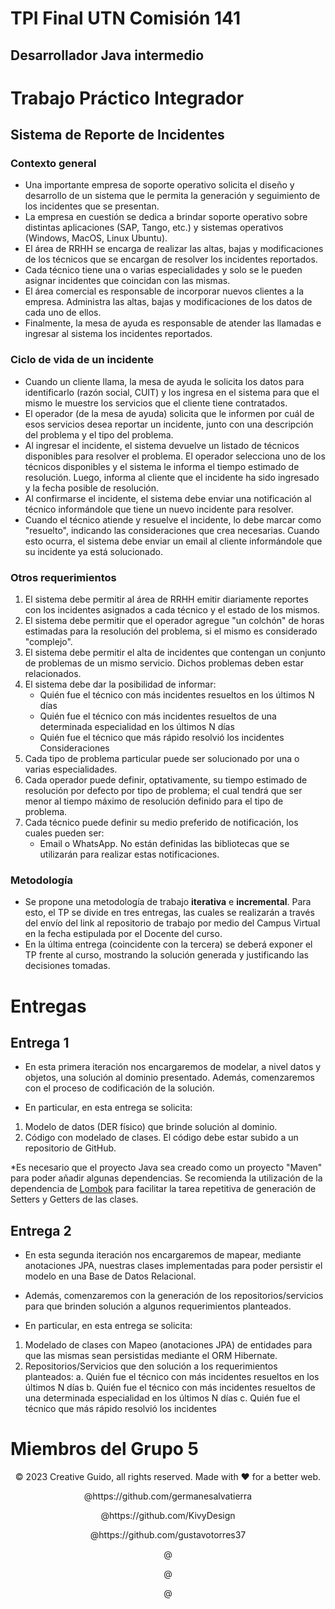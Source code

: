 # TPI Final UTN Comisión 141

## Desarrollador Java intermedio

# Trabajo Práctico Integrador

## Sistema de Reporte de Incidentes

### Contexto general

* Una importante empresa de soporte operativo solicita el diseño y desarrollo de un sistema que le permita la generación y seguimiento de los incidentes que se presentan.
* La empresa en cuestión se dedica a brindar soporte operativo sobre distintas aplicaciones (SAP, Tango, etc.) y sistemas operativos (Windows, MacOS, Linux Ubuntu).
* El área de RRHH se encarga de realizar las altas, bajas y modificaciones de los técnicos que se encargan de resolver los incidentes reportados.
* Cada técnico tiene una o varias especialidades y solo se le pueden asignar incidentes que coincidan con las mismas.
* El área comercial es responsable de incorporar nuevos clientes a la empresa. Administra las altas, bajas y modificaciones de los datos de cada uno de ellos.
* Finalmente, la mesa de ayuda es responsable de atender las llamadas e ingresar al sistema los incidentes reportados.

### Ciclo de vida de un incidente

* Cuando un cliente llama, la mesa de ayuda le solicita los datos para identificarlo (razón social, CUIT) y los ingresa en el sistema para que el mismo le muestre los servicios que el cliente tiene contratados.
* El operador (de la mesa de ayuda) solicita que le informen por cuál de esos servicios desea reportar un incidente, junto con una descripción del problema y el tipo del problema.
* Al ingresar el incidente, el sistema devuelve un listado de técnicos disponibles para resolver el problema. El operador selecciona uno de los técnicos disponibles y el sistema le informa el tiempo estimado de resolución. Luego, informa al cliente que el incidente ha sido ingresado y la fecha posible de resolución.
* Al confirmarse el incidente, el sistema debe enviar una notificación al técnico informándole que tiene un nuevo incidente para resolver.
* Cuando el técnico atiende y resuelve el incidente, lo debe marcar como "resuelto", indicando las consideraciones que crea necesarias. Cuando esto ocurra, el sistema debe enviar un email al cliente informándole que su incidente ya está solucionado.

### Otros requerimientos

1. El sistema debe permitir al área de RRHH emitir diariamente reportes con los incidentes asignados a cada técnico y el estado de los mismos.
1. El sistema debe permitir que el operador agregue "un colchón" de horas estimadas para la resolución del problema, si el mismo es considerado "complejo".
1. El sistema debe permitir el alta de incidentes que contengan un conjunto de problemas de un mismo servicio. Dichos problemas deben estar relacionados.
1. El sistema debe dar la posibilidad de informar:
   - Quién fue el técnico con más incidentes resueltos en los últimos N días
   - Quién fue el técnico con más incidentes resueltos de una determinada especialidad en los últimos N días
   - Quién fue el técnico que más rápido resolvió los incidentes Consideraciones
1. Cada tipo de problema particular puede ser solucionado por una o varias especialidades.
1. Cada operador puede definir, optativamente, su tiempo estimado de resolución por defecto por tipo de problema; el cual tendrá que ser menor al tiempo máximo de resolución definido para el tipo de problema.
1. Cada técnico puede definir su medio preferido de notificación, los cuales pueden ser:
   - Email o WhatsApp. No están definidas las bibliotecas que se utilizarán para realizar estas notificaciones.

### Metodología

* Se propone una metodología de trabajo **iterativa** e **incremental**. Para esto, el TP se divide en tres entregas, las cuales se realizarán a través del envío del link al repositorio de trabajo por medio del Campus Virtual en la fecha estipulada por el Docente del curso.
* En la última entrega (coincidente con la tercera) se deberá exponer el TP frente al curso, mostrando la solución generada y justificando las decisiones tomadas.

# Entregas

## Entrega 1

* En esta primera iteración nos encargaremos de modelar, a nivel datos y objetos, una solución al dominio presentado. Además, comenzaremos con el proceso de codificación de la solución.

* En particular, en esta entrega se solicita:

1. Modelo de datos (DER físico) que brinde solución al dominio.
2. Código con modelado de clases. El código debe estar subido a un repositorio de GitHub.

*Es necesario que el proyecto Java sea creado como un proyecto "Maven" para poder añadir algunas dependencias. Se recomienda la utilización de la dependencia de [Lombok](https://projectlombok.org/) para facilitar la tarea repetitiva de generación de Setters y Getters de las clases.

## Entrega 2

* En esta segunda iteración nos encargaremos de mapear, mediante anotaciones JPA, nuestras clases implementadas para poder persistir el modelo en una Base de Datos Relacional.
* Además, comenzaremos con la generación de los repositorios/servicios para que brinden solución a algunos requerimientos planteados.

* En particular, en esta entrega se solicita:

1. Modelado de clases con Mapeo (anotaciones JPA) de entidades para que las mismas sean persistidas mediante el ORM Hibernate.
2. Repositorios/Servicios que den solución a los requerimientos planteados:
   a. Quién fue el técnico con más incidentes resueltos en los últimos N días
   b. Quién fue el técnico con más incidentes resueltos de una determinada especialidad en los últimos N días
   c. Quién fue el técnico que más rápido resolvió los incidentes

# Miembros del Grupo 5

<p align="center">© 2023 Creative Guido, all rights reserved. Made with ❤️ for a better web.</p>
<p align="center">@https://github.com/germanesalvatierra</p>
<p align="center">@https://github.com/KivyDesign</p>
<p align="center">@https://github.com/gustavotorres37</p>
<p align="center">@</p>
<p align="center">@</p>
<p align="center">@</p>

